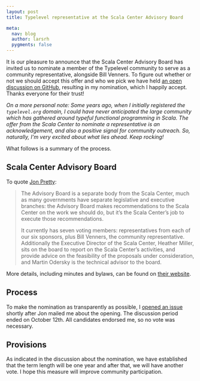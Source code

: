 ```yaml
---
layout: post
title: Typelevel representative at the Scala Center Advisory Board

meta:
  nav: blog
  author: larsrh
  pygments: false
---
```


It is our pleasure to announce that the Scala Center Advisory Board has invited us to nominate a member of the Typelevel community to serve as a community representative, alongside Bill Venners.
To figure out whether or not we should accept this offer and who we pick we have held [an open discussion on GitHub](https://github.com/typelevel/general/issues/42), resulting in my nomination, which I happily accept.
Thanks everyone for their trust!

_On a more personal note:
Some years ago, when I initially registered the `typelevel.org` domain, I could have never anticipated the large community which has gathered around typeful functional programming in Scala.
The offer from the Scala Center to nominate a representative is an acknowledgement, and also a positive signal for community outreach.
So, naturally, I'm very excited about what lies ahead.
Keep rocking!_

What follows is a summary of the process.

## Scala Center Advisory Board

To quote [Jon Pretty](http://www.scala-lang.org/blog/2016/05/30/scala-center-advisory-board.html):

> The Advisory Board is a separate body from the Scala Center, much as many governments have separate legislative and executive branches: the Advisory Board makes recommendations to the Scala Center on the work we should do, but it’s the Scala Center’s job to execute those recommendations.
>
> It currently has seven voting members: representatives from each of our six sponsors, plus Bill Venners, the community representative. Additionally the Executive Director of the Scala Center, Heather Miller, sits on the board to report on the Scala Center’s activities, and provide advice on the feasibility of the proposals under consideration, and Martin Odersky is the technical advisor to the board.

More details, including minutes and bylaws, can be found on [their website](https://scala.epfl.ch/).

## Process

To make the nomination as transparently as possible, I [opened an issue](https://github.com/typelevel/general/issues/42) shortly after Jon mailed me about the opening.
The discussion period ended on October 12th.
All candidates endorsed me, so no vote was necessary.

## Provisions

As indicated in the discussion about the nomination, we have established that the term length will be one year and after that, we will have another vote.
I hope this measure will improve community participation.
